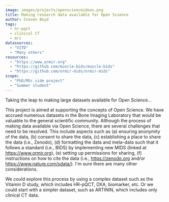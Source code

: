 ```yaml
---
image: images/projects/openscienceideas.png
title: Making research data available for Open Science
author: Steven Boyd
tags:
  - hr-pqct
  - clinical CT
  - mri
datasources: 
  - "VITD"
  - "Many others"
resources: 
  - "https://www.ormir.org"
  - "https://github.com/muscle-bids/muscle-bids"
  - "https://github.com/ormir-mids/ormir-mids"
scope: 
  - "PhD/MSc side project"
  - "Summer student"
---
```


Taking the leap to making large datasets available for Open Science...

This project is aimed at supporting the concepts of Open Science. We have accrued numerous
datasets in the Bone Imaging Laboratory that would be valuable to the general scientific 
community. Although the process of making data available via Open Science, there are several
challenges that need to be resolved. This include aspects such as (a) ensuring anonymity of the
data, (b) consent to share the data, (c) establishing a place to share the data (i.e., Zenodo),
(d) formatting the data and meta-data such that it follows a standard (i.e., BIDS) by implementing
new MIDS (linked at https://www.ormir.org), (e) setting up permissions for sharing, (f) instructions
on how to cite the data (i.e., https://zenodo.org and/or https://www.nature.com/sdata/). I'm sure
there are many other considerations.

We could explore this process by using a complex dataset such as the Vitamin D study, which includes
HR-pQCT, DXA, biomarker, etc. Or we could start with a simpler dataset, such as ARTININ, which
includes only clinical CT data.
